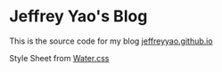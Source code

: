 # Jeffrey Yao's Blog

This is the source code for my blog [jeffreyyao.github.io](jeffreyyao.github.io)

Style Sheet from [Water.css](https://watercss.kognise.dev)
